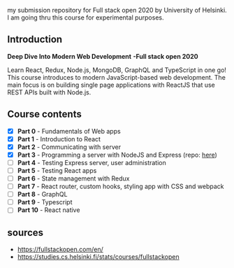 my submission repository for Full stack open 2020 by University of Helsinki. I am going thru this course for experimental purposes.

## Introduction

**Deep Dive Into Modern Web Development**
**-Full stack open 2020**

Learn React, Redux, Node.js, MongoDB, GraphQL and TypeScript in one go! This course introduces to modern JavaScript-based web development. The main focus is on building single page applications with ReactJS that use REST APIs built with Node.js.

## Course contents

 - [x] **Part 0** - Fundamentals of Web apps
 - [x] **Part 1** - Introduction to React
 - [x] **Part 2** - Communicating with server
 - [x] **Part 3** - Programming a server with NodeJS and Express (repo: [here](https://github.com/jgengo/uoh_fullstackopen_2020_part3))
 - [ ] **Part 4** - Testing Express server, user administration
 - [ ] **Part 5** - Testing React apps
 - [ ] **Part 6** - State management with Redux
 - [ ] **Part 7** - React router, custom hooks, styling app with CSS and webpack
 - [ ] **Part 8** - GraphQL
 - [ ] **Part 9** - Typescript
 - [ ] **Part 10** - React native

## sources
 - https://fullstackopen.com/en/
 - https://studies.cs.helsinki.fi/stats/courses/fullstackopen
